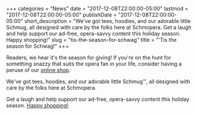 +++
categories = "News"
date = "2017-12-08T22:00:00-05:00"
lastmod = "2017-12-08T22:00:00-05:00"
publishDate = "2017-12-08T22:00:00-05:00"
short_description = "We&#039;ve got tees, hoodies, and our adorable little Schmug, all designed with care by the folks here at Schmopera. Get a laugh and help support our ad-free, opera-savvy content this holiday season. Happy shopping!"
slug = "tis-the-season-for-schwag"
title = "&#039;Tis the season for Schwag!"
+++

Readers, we hear it's the season for giving! If you're on the hunt for something snazzy that suits the opera fan in your life, consider having a peruse of our [online shop](https://www.facebook.com/schmopera/shop/). 

We've got tees, hoodies, and our adorable little Schmug™, all designed with care by the folks here at Schmopera.

Get a laugh and help support our ad-free, opera-savvy content this holiday season. [Happy shopping!](https://www.facebook.com/schmopera/shop/)

